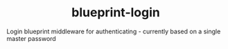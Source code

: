 <h1 align=center>blueprint-login</h1>

Login blueprint middleware for authenticating - currently based on a single master password
